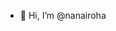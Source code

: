 - 👋 Hi, I’m @nanairoha

<!---
- 👀 I’m interested in ...
- 🌱 I’m currently learning ...
- 💞️ I’m looking to collaborate on ...
- 📫 How to reach me ...
nanairoha/nanairoha is a ✨ special ✨ repository because its `README.md` (this file) appears on your GitHub profile.
You can click the Preview link to take a look at your changes.
--->
